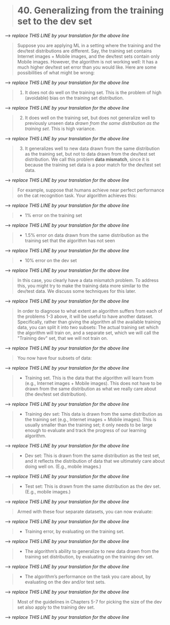 > # 40. Generalizing from the training set to the dev set

--> _replace THIS LINE by your translation for the above line_


> Suppose you are applying ML in a setting where the training and the dev/test distributions are different. Say, the training set contains Internet images + Mobile images, and the dev/test sets contain only Mobile images. However, the algorithm is not working well: It has a much higher dev/test set error than you would like. Here are some possibilities of what might be wrong:

--> _replace THIS LINE by your translation for the above line_


> 1. It does not do well on the training set. This is the problem of high (avoidable) bias on the training set distribution.

--> _replace THIS LINE by your translation for the above line_


> 2. It does well on the training set, but does not generalize well to previously unseen data *drawn from the same distribution as the training set*.​ This is high variance.

--> _replace THIS LINE by your translation for the above line_


> 3. It generalizes well to new data drawn from the same distribution as the training set, but not to data drawn from the dev/test set distribution. We call this problem ​**data mismatch​**, since it is because the training set data is a poor match for the dev/test set data.

--> _replace THIS LINE by your translation for the above line_


> For example, suppose that humans achieve near perfect performance on the cat recognition task. Your algorithm achieves this:

--> _replace THIS LINE by your translation for the above line_


> * 1% error on the training set

--> _replace THIS LINE by your translation for the above line_


> * 1.5% error on data drawn from the same distribution as the training set that the algorithm has not seen

--> _replace THIS LINE by your translation for the above line_


> * 10% error on the dev set

--> _replace THIS LINE by your translation for the above line_


> In this case, you clearly have a data mismatch problem. To address this, you might try to make the training data more similar to the dev/test data. We discuss some techniques for this later.

--> _replace THIS LINE by your translation for the above line_


> In order to diagnose to what extent an algorithm suffers from each of the problems 1-3 above, it will be useful to have another dataset. Specifically, rather than giving the algorithm all the available training data, you can split it into two subsets: The actual training set which the algorithm will train on, and a separate set, which we will call the "Training dev" set, that we will not train on.

--> _replace THIS LINE by your translation for the above line_


> You now have four subsets of data:

--> _replace THIS LINE by your translation for the above line_


> * Training set. This is the data that the algorithm will learn from (e.g., Internet images + Mobile images). This does not have to be drawn from the same distribution as what we really care about (the dev/test set distribution).

--> _replace THIS LINE by your translation for the above line_


> * Training dev set: This data is drawn from the same distribution as the training set (e.g., Internet images + Mobile images). This is usually smaller than the training set; it only needs to be large enough to evaluate and track the progress of our learning algorithm.

--> _replace THIS LINE by your translation for the above line_


> * Dev set: This is drawn from the same distribution as the test set, and it reflects the distribution of data that we ultimately care about doing well on. (E.g., mobile images.)

--> _replace THIS LINE by your translation for the above line_


> * Test set: This is drawn from the same distribution as the dev set. (E.g., mobile images.)

--> _replace THIS LINE by your translation for the above line_


> Armed with these four separate datasets, you can now evaluate:

--> _replace THIS LINE by your translation for the above line_


> * Training error, by evaluating on the training set.

--> _replace THIS LINE by your translation for the above line_


> * The algorithm’s ability to generalize to new data drawn from the training set distribution, by evaluating on the training dev set.

--> _replace THIS LINE by your translation for the above line_


> * The algorithm’s performance on the task you care about, by evaluating on the dev and/or test sets.

--> _replace THIS LINE by your translation for the above line_


> Most of the guidelines in Chapters 5-7 for picking the size of the dev set also apply to the training dev set.

--> _replace THIS LINE by your translation for the above line_

